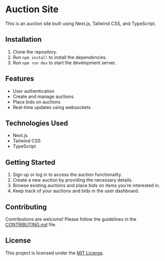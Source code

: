 # Auction Site

This is an auction site built using Next.js, Tailwind CSS, and TypeScript.

## Installation

1. Clone the repository.
2. Run `npm install` to install the dependencies.
3. Run `npm run dev` to start the development server.

## Features

- User authentication
- Create and manage auctions
- Place bids on auctions
- Real-time updates using websockets

## Technologies Used

- Next.js
- Tailwind CSS
- TypeScript

## Getting Started

1. Sign up or log in to access the auction functionality.
2. Create a new auction by providing the necessary details.
3. Browse existing auctions and place bids on items you're interested in.
4. Keep track of your auctions and bids in the user dashboard.

## Contributing

Contributions are welcome! Please follow the guidelines in the [CONTRIBUTING.md](./CONTRIBUTING.md) file.

## License

This project is licensed under the [MIT License](./LICENSE).
